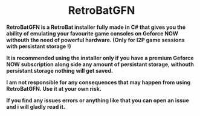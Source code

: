 <H1 align="center">RetroBatGFN</H1>

**RetroBatGFN is a RetroBat installer fully made in C# that gives you the ability of emulating your favourite game consoles on Geforce NOW withouth the need of powerful hardware. (Only for I2P game sessions with persistant storage !)**

**It is recommended using the installer only if you have a premium Geforce NOW subscription along side any amount of persistant storage, withouth persistant storage nothing will get saved.**

**I am not responsible for any consequences that may happen from using RetroBatGFN. Use it at your own risk.**

**If you find any issues errors or anything like that you can open an issue and i will gladly read it.**
